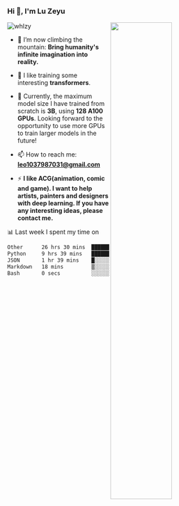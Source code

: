 ### Hi 👋, I'm Lu Zeyu

<img src="https://komarev.com/ghpvc/?username=whlzy&label=Profile%20views&color=0e75b6&style=flat" alt="whlzy" />
<img align="right" width="53%" src="https://github-readme-stats.vercel.app/api?username=whlzy&show_icons=true">

- 🔭 I’m now climbing the mountain: **Bring humanity's infinite imagination into reality.**

- 🌄 I like training some interesting **transformers**.

- 🌠 Currently, the maximum model size I have trained from scratch is **3B**, using **128 A100 GPUs**. Looking forward to the opportunity to use more GPUs to train larger models in the future!

- 📫 How to reach me: **leo1037987031@gmail.com**

- ⚡ **I like ACG(animation, comic and game). I want to help artists, painters and designers with deep learning. If you have any interesting ideas, please contact me.**

📊 Last week I spent my time on

<!--START_SECTION:waka-->

```txt
Other      26 hrs 30 mins  █████████████████▒░░░░░░░   69.50 %
Python     9 hrs 39 mins   ██████▒░░░░░░░░░░░░░░░░░░   25.32 %
JSON       1 hr 39 mins    █░░░░░░░░░░░░░░░░░░░░░░░░   04.33 %
Markdown   18 mins         ▒░░░░░░░░░░░░░░░░░░░░░░░░   00.81 %
Bash       0 secs          ░░░░░░░░░░░░░░░░░░░░░░░░░   00.04 %
```

<!--END_SECTION:waka-->

